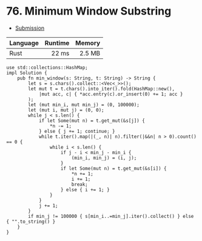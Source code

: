 # 76. Minimum Window Substring
- [Submission](https://leetcode.com/submissions/detail/1258144719/)

| Language | Runtime | Memory |
| :-       |       -:|      -:|
| Rust | 22 ms | 2.5 MB |
```
use std::collections::HashMap;
impl Solution {
    pub fn min_window(s: String, t: String) -> String {
        let s = s.chars().collect::<Vec<_>>();
        let mut t = t.chars().into_iter().fold(HashMap::new(), 
            |mut acc, c| { *acc.entry(c).or_insert(0) += 1; acc }
        );
        let (mut min_i, mut min_j) = (0, 100000);
        let (mut i, mut j) = (0, 0);
        while j < s.len() {
            if let Some(mut n) = t.get_mut(&s[j]) {
                *n -= 1;
            } else { j += 1; continue; }
            while t.iter().map(|(_, n)| n).filter(|&&n| n > 0).count() == 0 {
                while i < s.len() {
                    if j - i < min_j - min_i {
                        (min_i, min_j) = (i, j);
                    }
                    if let Some(mut n) = t.get_mut(&s[i]) {
                        *n += 1;
                        i += 1;
                        break;
                    } else { i += 1; }
                }
            } 
            j += 1;
        }
        if min_j != 100000 { s[min_i..=min_j].iter().collect() } else { "".to_string() }
    }
}
```
